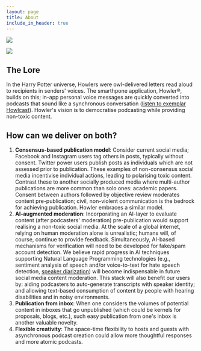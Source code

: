 ```yaml
---
layout: page
title: About
include_in_header: true
---
```

![](/Howler_Logo.png)

![](/Howler_Logo.png)


## The Lore
In the Harry Potter universe, Howlers were owl-delivered letters read aloud to recipients in senders' voices. The smarthpone application, Howler®, builds on this; in-app personal voice messages are quickly converted into podcasts that sound like a synchronous conversation ([listen to exemplar Howlcast](https://firebasestorage.googleapis.com/v0/b/howler-beta-test.appspot.com/o/howlcasts%2FPFMmCatcLcPHo1XOvfBIjrXDVqI2%2F6D002CC7-1C74-401A-A3AA-A962020DBA23?alt=media&token=e3d8ad8e-b6a7-40bb-8ed0-fd55d9488259)). Howler's vision is to democratise podcasting while providing non-toxic content.

## How can we deliver on both?
1. **Consensus-based publication model**: Consider current social media; Facebook and Instagram users tag others in posts, typically without consent. Twitter power users publish posts as individuals which are not assessed prior to publication. These examples of non-consensus social media incentivise individual actions, leading to polarising toxic content.
   Contrast these to another socially produced media where multi-author publications are more common than solo ones: academic papers. Consent between authors followed by objective review moderates content pre-publication; civil, non-violent communication is the bedrock for achieving publication. Howler embraces a similar model.
2. **AI-augmented moderation**: Incorporating an AI-layer to evaluate content (after podcasters' moderation) pre-publication would support realising a non-toxic social media. At the scale of a global internet, relying on human moderation alone is unrealistic; humans will, of course, continue to provide feedback. Simultaneously, AI-based mechanisms for verification will need to be developed for fake/spam account detection. We believe rapid progress in AI techniques supporting Natural Language Programming technologies (e.g., sentiment analysis of speech and/or voice-to-text for hate speech detection, [speaker diarization](https://docs.aws.amazon.com/transcribe/latest/dg/diarization.html)) will become indispensable in future social media content moderation. This stack will also benefit our users by: aiding podcasters to auto-generate transcripts with speaker identity; and allowing text-based consumption of content by people with hearing disabilities and in noisy environments.
3. **Publication from inbox**: When one considers the volumes of potential content in inboxes that go unpublished (which could be kernels for proposals, blogs, etc.), such easy publication from one's inbox is another valuable novelty.
4. **Flexible creativity**: The space-time flexibility to hosts and guests with asynchronous podcast creation could allow more thoughtful responses and more atomic podcasts.

